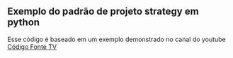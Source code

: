 ## Exemplo do padrão de projeto strategy em python

Esse código é baseado em um exemplo demonstrado no canal do youtube [Código Fonte TV](https://www.youtube.com/watch?v=WPdrnuSHAQs)
